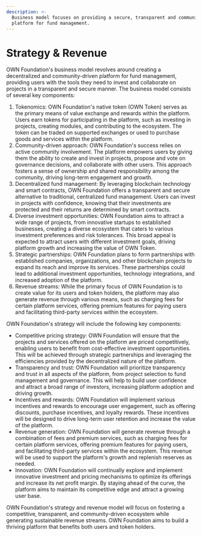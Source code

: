 ```yaml
---
description: >-
  Business model focuses on providing a secure, transparent and community-driven
  platform for fund management.
---
```


# Strategy & Revenue

OWN Foundation's business model revolves around creating a decentralized and community-driven platform for fund management, providing users with the tools they need to invest and collaborate on projects in a transparent and secure manner. The business model consists of several key components:

1. Tokenomics: OWN Foundation's native token (OWN Token) serves as the primary means of value exchange and rewards within the platform. Users earn tokens for participating in the platform, such as investing in projects, creating modules, and contributing to the ecosystem. The token can be traded on supported exchanges or used to purchase goods and services within the platform.
2. Community-driven approach: OWN Foundation's success relies on active community involvement. The platform empowers users by giving them the ability to create and invest in projects, propose and vote on governance decisions, and collaborate with other users. This approach fosters a sense of ownership and shared responsibility among the community, driving long-term engagement and growth.
3. Decentralized fund management: By leveraging blockchain technology and smart contracts, OWN Foundation offers a transparent and secure alternative to traditional, centralized fund management. Users can invest in projects with confidence, knowing that their investments are protected and their returns are determined by smart contracts.
4. Diverse investment opportunities: OWN Foundation aims to attract a wide range of projects, from innovative startups to established businesses, creating a diverse ecosystem that caters to various investment preferences and risk tolerances. This broad appeal is expected to attract users with different investment goals, driving platform growth and increasing the value of OWN Token.
5. Strategic partnerships: OWN Foundation plans to form partnerships with established companies, organizations, and other blockchain projects to expand its reach and improve its services. These partnerships could lead to additional investment opportunities, technology integrations, and increased adoption of the platform.
6. Revenue streams: While the primary focus of OWN Foundation is to create value for its users and token holders, the platform may also generate revenue through various means, such as charging fees for certain platform services, offering premium features for paying users and facilitating third-party services within the ecosystem.

OWN Foundation's strategy will include the following key components:

* Competitive pricing strategy: OWN Foundation will ensure that the projects and services offered on the platform are priced competitively, enabling users to benefit from cost-effective investment opportunities. This will be achieved through strategic partnerships and leveraging the efficiencies provided by the decentralized nature of the platform.
* Transparency and trust: OWN Foundation will prioritize transparency and trust in all aspects of the platform, from project selection to fund management and governance. This will help to build user confidence and attract a broad range of investors, increasing platform adoption and driving growth.
* Incentives and rewards: OWN Foundation will implement various incentives and rewards to encourage user engagement, such as offering discounts, purchase incentives, and loyalty rewards. These incentives will be designed to drive long-term user retention and increase the value of the platform.
* Revenue generation: OWN Foundation will generate revenue through a combination of fees and premium services, such as charging fees for certain platform services, offering premium features for paying users, and facilitating third-party services within the ecosystem. This revenue will be used to support the platform's growth and replenish reserves as needed.
* Innovation: OWN Foundation will continually explore and implement innovative investment and pricing mechanisms to optimize its offerings and increase its net profit margin. By staying ahead of the curve, the platform aims to maintain its competitive edge and attract a growing user base.

OWN Foundation's strategy and revenue model will focus on fostering a competitive, transparent, and community-driven ecosystem while generating sustainable revenue streams. OWN Foundation aims to build a thriving platform that benefits both users and token holders.
